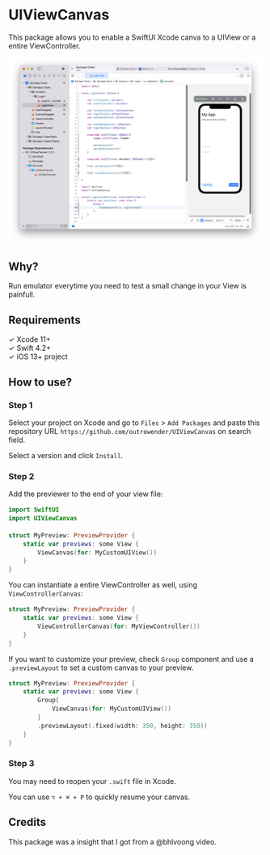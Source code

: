 # UIViewCanvas

This package allows you to enable a SwiftUI Xcode canva to a UIView or a entire ViewController.

<img src="docs/images/xcode-screenshot1.png">

## Why?

Run emulator everytime you need to test a small change in your View is painfull.

## Requirements

&check; Xcode 11+ <br>
&check; Swift 4.2+ <br>
&check; iOS 13+ project <br>

## How to use?

### Step 1
Select your project on Xcode and go to `Files` > `Add Packages` and paste this repository URL `https://github.com/outrowender/UIViewCanvas` on search field.

Select a version and click `Install`.

### Step 2
Add the previewer to the end of your view file:

```swift
import SwiftUI
import UIViewCanvas

struct MyPreview: PreviewProvider {
    static var previews: some View {
        ViewCanvas(for: MyCustomUIView())
    }
}
```  

You can instantiate a entire ViewController as well, using `ViewControllerCanvas`:

```swift
struct MyPreview: PreviewProvider {
    static var previews: some View {
        ViewControllerCanvas(for: MyViewController())
    }
}
```  

If you want to customize your preview, check `Group` component and use a `.previewLayout` to set a custom canvas to your preview.

```swift
struct MyPreview: PreviewProvider {
    static var previews: some View {
        Group{
            ViewCanvas(for: MyCustomUIView())
        }
        .previewLayout(.fixed(width: 350, height: 350))
    }
}
```

### Step 3
You may need to reopen your `.swift` file in Xcode.

You can use `⌥ + ⌘ + P` to quickly resume your canvas.

## Credits

This package was a insight that I got from a @bhlvoong video.
